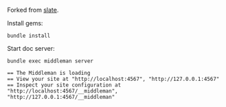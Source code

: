Forked from [slate](https://github.com/lord/slate).

Install gems:

```
bundle install
```

Start doc server:

```
bundle exec middleman server

== The Middleman is loading
== View your site at "http://localhost:4567", "http://127.0.0.1:4567"
== Inspect your site configuration at "http://localhost:4567/__middleman", "http://127.0.0.1:4567/__middleman"
```